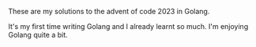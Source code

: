 These are my solutions to the advent of code 2023 in Golang.

It's my first time writing Golang and I already learnt so much. I'm enjoying Golang quite a bit.
